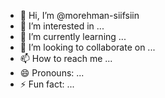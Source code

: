 - 👋 Hi, I’m @morehman-siifsiin
- 👀 I’m interested in ...
- 🌱 I’m currently learning ...
- 💞️ I’m looking to collaborate on ...
- 📫 How to reach me ...
- 😄 Pronouns: ...
- ⚡ Fun fact: ...

<!---
morehman-siifsiin/morehman-siifsiin is a ✨ special ✨ repository because its `README.md` (this file) appears on your GitHub profile.
You can click the Preview link to take a look at your changes.
--->
